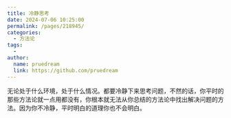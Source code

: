 ```yaml
---
title: 冷静思考
date: 2024-07-06 10:25:00
permalink: /pages/218945/
categories:
  - 方法论
tags:
  - 
author: 
  name: pruedream
  link: https://github.com/pruedream
---
```

无论处于什么环境，处于什么情况。都要冷静下来思考问题，不然的话，你平时的那些方法论就一点用都没有，你根本就无法从你总结的方法论中找出解决问题的方法。因为你不冷静，平时明白的道理你也不会明白。